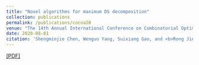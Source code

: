 ```yaml
---
title: "Novel algorithms for maximum DS decomposition"
collection: publications
permalink: /publications/cocoa20
venue: "The 14th Annual International Conference on Combinatorial Optimization and Applications"
date: 2020-08-01
citation: 'Shengminjie Chen, Wenguo Yang, Suixiang Gao, and <b>Rong Jin</b>. <i>The 14th Annual International Conference on Combinatorial Optimization and Applications (COCOA 2020)</i>.'
---
```

[[PDF]](http://rongjinutd.github.io/files/cocoa20.pdf)



